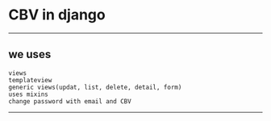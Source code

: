 # CBV in django
***
## we uses

```
views
templateview
generic views(updat, list, delete, detail, form)
uses mixins
change password with email and CBV

```
***
